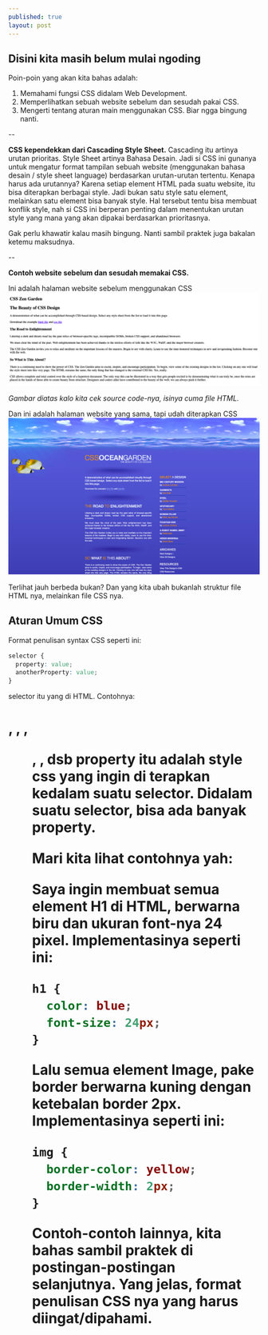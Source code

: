 ```yaml
---
published: true
layout: post
---
```

## Disini kita masih belum mulai ngoding

Poin-poin yang akan kita bahas adalah:
1. Memahami fungsi CSS didalam Web Development.
2. Memperlihatkan sebuah website sebelum dan sesudah pakai CSS.
3. Mengerti tentang aturan main menggunakan CSS. Biar ngga bingung nanti.

--

**CSS kependekkan dari Cascading Style Sheet.**
Cascading itu artinya urutan prioritas. Style Sheet artinya Bahasa Desain. Jadi si CSS ini gunanya untuk mengatur format tampilan sebuah website (menggunakan bahasa desain / style sheet language) berdasarkan urutan-urutan tertentu. Kenapa harus ada urutannya? Karena setiap element HTML pada suatu website, itu bisa diterapkan berbagai style. Jadi bukan satu style satu element, melainkan satu element bisa banyak style. Hal tersebut tentu bisa membuat konflik style, nah si CSS ini berperan penting dalam menentukan urutan style yang mana yang akan dipakai berdasarkan prioritasnya. 

Gak perlu khawatir kalau masih bingung. Nanti sambil praktek juga bakalan ketemu maksudnya. 

--

**Contoh website sebelum dan sesudah memakai CSS.**

Ini adalah halaman website sebelum menggunakan CSS
![HTML Page](/images/html.png "Halaman HTML only")

_Gambar diatas kalo kita cek source code-nya, isinya cuma file HTML._

Dan ini adalah halaman website yang sama, tapi udah diterapkan CSS
![CSS Page](/images/css.png "Halaman HTML yang sudah di format menggunakan CSS")

Terlihat jauh berbeda bukan? Dan yang kita ubah bukanlah struktur file HTML nya, melainkan file CSS nya. 


## Aturan Umum CSS

Format penulisan syntax CSS seperti ini:

```CSS
selector {
  property: value;
  anotherProperty: value;
}
```

selector itu yang di HTML. Contohnya: <H1>, <body>, <span>, <ul>, <table>, dsb
property itu adalah style css yang ingin di terapkan kedalam suatu selector. Didalam suatu selector, bisa ada banyak property. 
  
Mari kita lihat contohnya yah:

Saya ingin membuat semua element H1 di HTML, berwarna biru dan ukuran font-nya 24 pixel. 
Implementasinya seperti ini:
  
  ```CSS
  h1 {
  	color: blue;
  	font-size: 24px;
  }
  ```

Lalu semua element Image, pake border berwarna kuning dengan ketebalan border 2px.
Implementasinya seperti ini:
  
  ```CSS
  img {
  	border-color: yellow;
  	border-width: 2px;
  }
  ```
  
Contoh-contoh lainnya, kita bahas sambil praktek di postingan-postingan selanjutnya. Yang jelas, format penulisan CSS nya yang harus diingat/dipahami.
